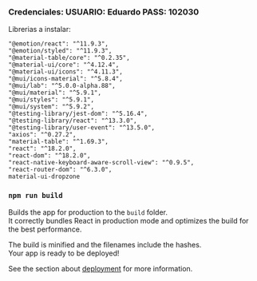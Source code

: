 ### Credenciales: USUARIO: Eduardo PASS: 102030
Librerias a instalar:

    "@emotion/react": "^11.9.3",
    "@emotion/styled": "^11.9.3",
    "@material-table/core": "^0.2.35",
    "@material-ui/core": "^4.12.4",
    "@material-ui/icons": "^4.11.3",
    "@mui/icons-material": "^5.8.4",
    "@mui/lab": "^5.0.0-alpha.88",
    "@mui/material": "^5.9.1",
    "@mui/styles": "^5.9.1",
    "@mui/system": "^5.9.2",
    "@testing-library/jest-dom": "^5.16.4",
    "@testing-library/react": "^13.3.0",
    "@testing-library/user-event": "^13.5.0",
    "axios": "^0.27.2",
    "material-table": "^1.69.3",
    "react": "^18.2.0",
    "react-dom": "^18.2.0",
    "react-native-keyboard-aware-scroll-view": "^0.9.5",
    "react-router-dom": "^6.3.0",
    material-ui-dropzone


### `npm run build`

Builds the app for production to the `build` folder.\
It correctly bundles React in production mode and optimizes the build for the best performance.

The build is minified and the filenames include the hashes.\
Your app is ready to be deployed!

See the section about [deployment](https://facebook.github.io/create-react-app/docs/deployment) for more information.

